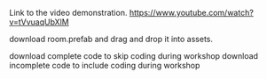 Link to the video demonstration.
https://www.youtube.com/watch?v=tVvuaqUbXlM

download room.prefab and drag and drop it into assets.

download complete code to skip coding during workshop
download incomplete code to include coding during workshop
